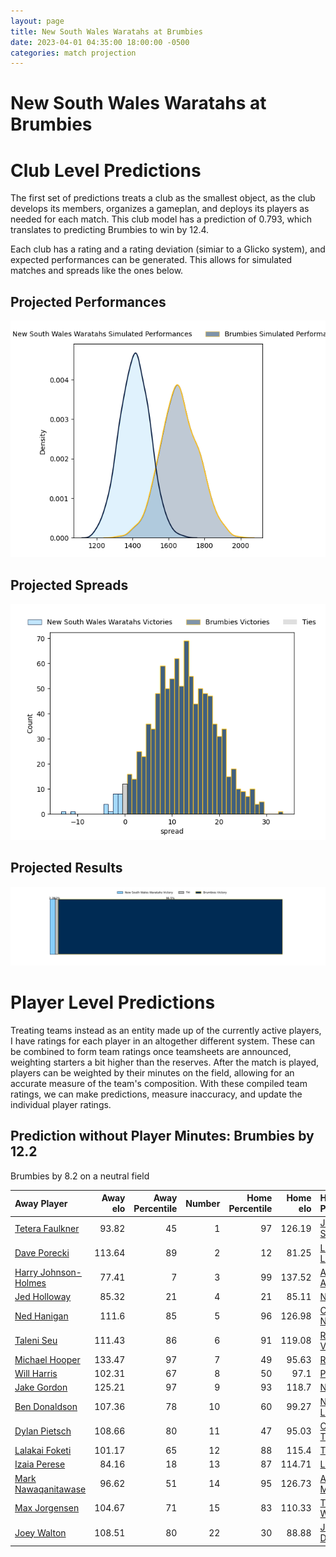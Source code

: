 ```yaml
---  
layout: page  
title: New South Wales Waratahs at Brumbies  
date: 2023-04-01 04:35:00 18:00:00 -0500  
categories: match projection  
---
```

# New South Wales Waratahs at Brumbies

# Club Level Predictions


The first set of predictions treats a club as the smallest object, as the club develops its members, organizes a gameplan, and deploys its players as needed for each match. This club model has a prediction of 0.793, which translates to predicting Brumbies to win by 12.4.

Each club has a rating and a rating deviation (simiar to a Glicko system), and expected performances can be generated. This allows for simulated matches and spreads like the ones below.
## Projected Performances


![Projected Performances](plots/performances_2023-04-01-Brumbies-NewSouthWalesWaratahs.png)
## Projected Spreads


![Projected Spreads](plots/spreads_2023-04-01-Brumbies-NewSouthWalesWaratahs.png)
## Projected Results


![Projected Results](plots/resultbar_2023-04-01-Brumbies-NewSouthWalesWaratahs.png)
# Player Level Predictions


Treating teams instead as an entity made up of the currently active players, I have ratings for each player in an altogether different system. These can be combined to form team ratings once teamsheets are announced, weighting starters a bit higher than the reserves. After the match is played, players can be weighted by their minutes on the field, allowing for an accurate measure of the team's composition. With these compiled team ratings, we can make predictions, measure inaccuracy, and update the individual player ratings.
## Prediction without Player Minutes: Brumbies by 12.2


Brumbies by 8.2 on a neutral field



| Away Player                                                             |   Away elo |   Away Percentile |   Number |   Home Percentile |   Home elo | Home Player                                                     |
|:------------------------------------------------------------------------|-----------:|------------------:|---------:|------------------:|-----------:|:----------------------------------------------------------------|
| [Tetera Faulkner](..//playerfiles//TeteraFaulkner_cleaned.md)           |      93.82 |                45 |        1 |                97 |     126.19 | [James Slipper](..//playerfiles//JamesSlipper_cleaned.md)       |
| [Dave Porecki](..//playerfiles//DavePorecki_cleaned.md)                 |     113.64 |                89 |        2 |                12 |      81.25 | [Lachlan Lonergan](..//playerfiles//LachlanLonergan_cleaned.md) |
| [Harry Johnson-Holmes](..//playerfiles//HarryJohnson-Holmes_cleaned.md) |      77.41 |                 7 |        3 |                99 |     137.52 | [Allan Alaalatoa](..//playerfiles//AllanAlaalatoa_cleaned.md)   |
| [Jed Holloway](..//playerfiles//JedHolloway_cleaned.md)                 |      85.32 |                21 |        4 |                21 |      85.11 | [Nick Frost](..//playerfiles//NickFrost_cleaned.md)             |
| [Ned Hanigan](..//playerfiles//NedHanigan_cleaned.md)                   |     111.6  |                85 |        5 |                96 |     126.98 | [Cadeyrn Neville](..//playerfiles//CadeyrnNeville_cleaned.md)   |
| [Taleni Seu](..//playerfiles//TaleniSeu_cleaned.md)                     |     111.43 |                86 |        6 |                91 |     119.08 | [Rob Valetini](..//playerfiles//RobValetini_cleaned.md)         |
| [Michael Hooper](..//playerfiles//MichaelHooper_cleaned.md)             |     133.47 |                97 |        7 |                49 |      95.63 | [Rory Scott](..//playerfiles//RoryScott_cleaned.md)             |
| [Will Harris](..//playerfiles//WillHarris_cleaned.md)                   |     102.31 |                67 |        8 |                50 |      97.1  | [Pete Samu](..//playerfiles//PeteSamu_cleaned.md)               |
| [Jake Gordon](..//playerfiles//JakeGordon_cleaned.md)                   |     125.21 |                97 |        9 |                93 |     118.7  | [Nic White](..//playerfiles//NicWhite_cleaned.md)               |
| [Ben Donaldson](..//playerfiles//BenDonaldson_cleaned.md)               |     107.36 |                78 |       10 |                60 |      99.27 | [Noah Lolesio](..//playerfiles//NoahLolesio_cleaned.md)         |
| [Dylan Pietsch](..//playerfiles//DylanPietsch_cleaned.md)               |     108.66 |                80 |       11 |                47 |      95.03 | [Corey Toole](..//playerfiles//CoreyToole_cleaned.md)           |
| [Lalakai Foketi](..//playerfiles//LalakaiFoketi_cleaned.md)             |     101.17 |                65 |       12 |                88 |     115.4  | [Tamati Tua](..//playerfiles//TamatiTua_cleaned.md)             |
| [Izaia Perese](..//playerfiles//IzaiaPerese_cleaned.md)                 |      84.16 |                18 |       13 |                87 |     114.71 | [Len Ikitau](..//playerfiles//LenIkitau_cleaned.md)             |
| [Mark Nawaqanitawase](..//playerfiles//MarkNawaqanitawase_cleaned.md)   |      96.62 |                51 |       14 |                95 |     126.73 | [Andy Muirhead](..//playerfiles//AndyMuirhead_cleaned.md)       |
| [Max Jorgensen](..//playerfiles//MaxJorgensen_cleaned.md)               |     104.67 |                71 |       15 |                83 |     110.33 | [Tom Wright](..//playerfiles//TomWright_cleaned.md)             |
| [Joey Walton](..//playerfiles//JoeyWalton_cleaned.md)                   |     108.51 |                80 |       22 |                30 |      88.88 | [Jack Debreczeni](..//playerfiles//JackDebreczeni_cleaned.md)   |

